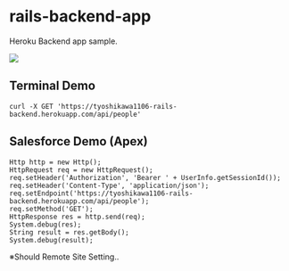 # rails-backend-app
Heroku Backend app sample.  

<img src="http://f.st-hatena.com/images/fotolife/t/tyoshikawa1106/20150928/20150928062537.png" />

## Terminal Demo
```
curl -X GET 'https://tyoshikawa1106-rails-backend.herokuapp.com/api/people'
```

## Salesforce Demo (Apex)
```
Http http = new Http();
HttpRequest req = new HttpRequest();
req.setHeader('Authorization', 'Bearer ' + UserInfo.getSessionId());
req.setHeader('Content-Type', 'application/json');
req.setEndpoint('https://tyoshikawa1106-rails-backend.herokuapp.com/api/people');
req.setMethod('GET');
HttpResponse res = http.send(req);
System.debug(res);
String result = res.getBody();
System.debug(result);
```
※Should Remote Site Setting..
